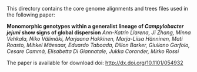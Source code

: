 
This directory contains the core genome alignments and trees files used in the following paper:

**Monomorphic genotypes within a generalist lineage of *Campylobacter jejuni* show signs of global dispersion**
*Ann-Katrin Llarena, Ji Zhang, Minna Vehkala, Niko Välimäki, Marjaana Hakkinen, Marja-Liisa Hänninen, Mati Roasto, Mihkel Mäesaar, Eduardo Taboada, Dillon Barker, Giuliano Garfolo, Cesare Cammà, Elisabetta Di Giannatale, Jukka Corander, Mirko Rossi*

The paper is available for download doi: http://dx.doi.org/10.1101/054932
